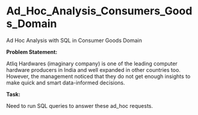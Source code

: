 # Ad_Hoc_Analysis_Consumers_Goods_Domain
Ad Hoc Analysis with SQL in Consumer Goods Domain

**Problem Statement:**

Atliq Hardwares (imaginary company) is one of the leading computer hardware producers in India and well expanded in other countries too.
However, the management noticed that they do not get enough insights to make quick and smart data-informed decisions.

**Task:**

Need to run SQL queries to answer these ad_hoc requests. 
